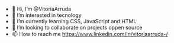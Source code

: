 - 👋 Hi, I’m @VitoriaArruda
- 👀 I’m interested in tecnology
- 🌱 I’m currently learning CSS, JavaScript and HTML
- 💞️ I’m looking to collaborate on projects oppen source
- 📫 How to reach me https://www.linkedin.com/in/vitoriaarruda-/

<!---
VitoriaArruda/VitoriaArruda is a ✨ special ✨ repository because its `README.md` (this file) appears on your GitHub profile.
You can click the Preview link to take a look at your changes.
--->
